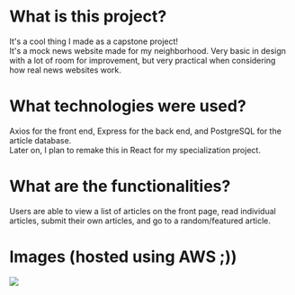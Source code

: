 <h1>What is this project?</h1>
<p>
It's a cool thing I made as a capstone project!<br>
It's a mock news website made for my neighborhood. Very basic in design with a lot of room for improvement, but very practical when considering how real news websites work.
</p>

<h1>What technologies were used?</h1>
<p>Axios for the front end, Express for the back end, and PostgreSQL for the article database.<br> 
Later on, I plan to remake this in React for my specialization project.
</p>

<h1>What are the functionalities?</h1>
<p>Users are able to view a list of articles on the front page, read individual articles, submit their own articles, and go to a random/featured article.</p>

<h1>Images (hosted using AWS ;))</h1>
<img src="https://capstoneprojectbl.s3.us-west-1.amazonaws.com/chrome_z9JpXpJWbY.png?response-content-disposition=inline&X-Amz-Security-Token=IQoJb3JpZ2luX2VjEC8aCXVzLXdlc3QtMSJHMEUCIQDIeGkP44AD10yiQrLWla4XNBL5hMw6yFFTMYnA3Vqc3AIgZiqYCfSiVI6%2BnLUITrN0yC8DjfML8SDUqfMf7dXjcrcq5AIIaBAAGgw4Mzc3MjA1OTM0MzIiDDhtjP9tKyiCfnR5lCrBAkVNAog4QE0zId55Gdz43NrGV53Ac3sC3s8M1jXkpu%2F2m0w%2F7HA8ik3RctwWoRd7hFeJWVSdOofFWFmYjA8Tn1ERKMT1qbWKT3cYZXdRVLTHadfMIAy00Qls5lDa3X1otB57qgbYgmmWqcyDLHX6d%2Bor73JzYIFIU1gmNnaF3%2Fm0OGzGhCNiQu7D%2B8OUPxVteCeOsBbCXsFsdA%2F%2BgNF7YsOZo7eXrQ5d5nKVAuD%2BXi0JtxQiuDLUj2Gl%2BRtLnL3qhMlLbM2A0XjgQZfQbCgEGh08TxiXiU15zvO8tltlEhOb7UzuT%2F3gXfgKqH5xC8%2FE0avacg1OIpJT2qR23MtQP%2BLvXvqRn%2Bg8JC%2BsZjFy0xRZaDwjb2XD03QEAJB1quoJ%2BzjsMibA3lk39xcMCEW0SEV5K44IDC9qkU3veGJvZV6d3DDc8beWBjqzAqnCaHwKxFegJ1wplsA8cP%2FP801Nn9o%2FUHwCEQvF6nrE150%2BjIQuBmie42TMnzMLAQOYDLILuoDvwknik%2Fyr3OOHWLL310Vz84FlxHkM4ZXCB1cdzwp8o3nw25aiKwVc2uQXv4CksQdv7DEpoaKBIL2w3RNgQ0JLWLQK3rPFzf0RCpHkYwsDzNAgOUHDq3s0AUCQlWvT%2FUV%2Fg46ODGsyF8gy3ofKmflVoQV5T829J42FloJUJb5SE6419M%2Blpzp1u3at8EjQ9bVEH7oX2CCATiFcxY7xsVvUyyhlc%2Fmd7QAELLiZ%2B55iIaiBYRwvrxGu28sm4QBKmAQElnTwa3T9ZrlSIet7200Q7gnUJZwpopgAkDwJMjNH4bA8ntAXv04dlRwAZYRlYulHaGp4Ue8Ax%2BSJYE8%3D&X-Amz-Algorithm=AWS4-HMAC-SHA256&X-Amz-Date=20220712T224425Z&X-Amz-SignedHeaders=host&X-Amz-Expires=300&X-Amz-Credential=ASIA4GDAJ2QMAZUPWOYU%2F20220712%2Fus-west-1%2Fs3%2Faws4_request&X-Amz-Signature=0a2dd9eca731af6dc764fc65e7ae8dee024012c2bc5a64087de0453a40c3579d">
